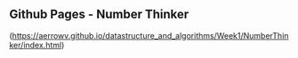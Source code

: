 ## Github Pages - Number Thinker
(https://aerrowv.github.io/datastructure_and_algorithms/Week1/NumberThinker/index.html)
